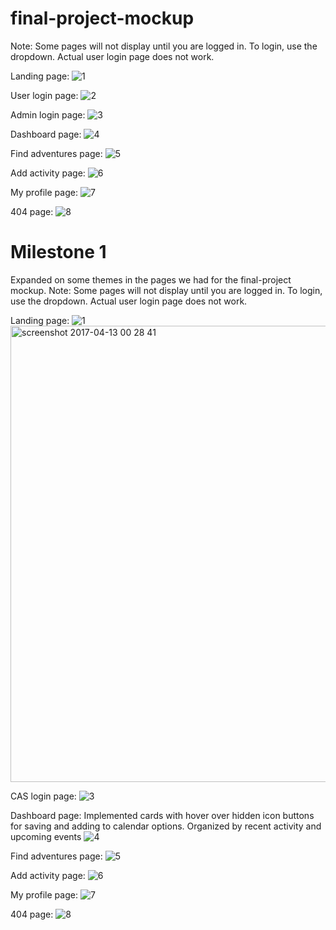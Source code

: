 # final-project-mockup
Note: Some pages will not display until you are logged in. To login, use the dropdown. Actual user login page does not work. 

Landing page:
![1](https://cloud.githubusercontent.com/assets/13230589/24143914/79a11564-0dcf-11e7-9fe4-2bcf82efc7e7.JPG)

User login page:
![2](https://cloud.githubusercontent.com/assets/13230589/24143991/bd663f68-0dcf-11e7-9bed-2953039e890e.JPG)

Admin login page:
![3](https://cloud.githubusercontent.com/assets/13230589/24144015/cd056eee-0dcf-11e7-9661-466fd7019988.JPG)

Dashboard page:
![4](https://cloud.githubusercontent.com/assets/13230589/24144031/d8ee3c40-0dcf-11e7-8235-3c8596c5cbef.JPG)

Find adventures page:
![5](https://cloud.githubusercontent.com/assets/13230589/24144041/e28ccbfe-0dcf-11e7-9bf4-d4762a64edd5.JPG)

Add activity page:
![6](https://cloud.githubusercontent.com/assets/13230589/24144053/ebc8242a-0dcf-11e7-8ef5-32bc127e3b1e.JPG)

My profile page:
![7](https://cloud.githubusercontent.com/assets/13230589/24144069/f79d8efc-0dcf-11e7-976b-d5cc5ce21188.JPG)

404 page:
![8](https://cloud.githubusercontent.com/assets/13230589/24144073/ff826aca-0dcf-11e7-9b17-c7826ab9415c.JPG)

# Milestone 1
Expanded on some themes in the pages we had for the final-project mockup.
Note: Some pages will not display until you are logged in. To login, use the dropdown. Actual user login page does not work. 

Landing page:
![1](https://cloud.githubusercontent.com/assets/13230589/24143914/79a11564-0dcf-11e7-9fe4-2bcf82efc7e7.JPG)
<img width="730" alt="screenshot 2017-04-13 00 28 41" src="https://cloud.githubusercontent.com/assets/10985239/25001871/27421914-1fe3-11e7-959a-bce4270ca60a.png">



CAS login page:
![3]("https://cloud.githubusercontent.com/assets/10985239/25001714/7ab079d4-1fe2-11e7-8a50-168a81ba8b50.png)

Dashboard page: Implemented cards with hover over hidden icon buttons for saving and adding to calendar options. Organized by recent activity and upcoming events
![4](https://cloud.githubusercontent.com/assets/13230589/24144031/d8ee3c40-0dcf-11e7-8235-3c8596c5cbef.JPG)

Find adventures page:
![5](https://cloud.githubusercontent.com/assets/13230589/24144041/e28ccbfe-0dcf-11e7-9bf4-d4762a64edd5.JPG)

Add activity page:
![6](https://cloud.githubusercontent.com/assets/13230589/24144053/ebc8242a-0dcf-11e7-8ef5-32bc127e3b1e.JPG)

My profile page:
![7](https://cloud.githubusercontent.com/assets/13230589/24144069/f79d8efc-0dcf-11e7-976b-d5cc5ce21188.JPG)

404 page:
![8](https://cloud.githubusercontent.com/assets/10985239/25001551/b8fc6438-1fe1-11e7-8f7c-53433956408b.JPG)
